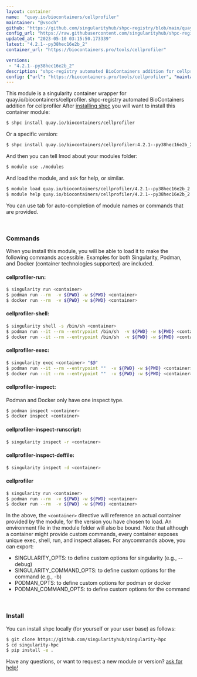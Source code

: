 ```yaml
---
layout: container
name:  "quay.io/biocontainers/cellprofiler"
maintainer: "@vsoch"
github: "https://github.com/singularityhub/shpc-registry/blob/main/quay.io/biocontainers/cellprofiler/container.yaml"
config_url: "https://raw.githubusercontent.com/singularityhub/shpc-registry/main/quay.io/biocontainers/cellprofiler/container.yaml"
updated_at: "2023-05-10 03:15:50.173339"
latest: "4.2.1--py38hec16e2b_2"
container_url: "https://biocontainers.pro/tools/cellprofiler"

versions:
 - "4.2.1--py38hec16e2b_2"
description: "shpc-registry automated BioContainers addition for cellprofiler"
config: {"url": "https://biocontainers.pro/tools/cellprofiler", "maintainer": "@vsoch", "description": "shpc-registry automated BioContainers addition for cellprofiler", "latest": {"4.2.1--py38hec16e2b_2": "sha256:c4bafc812c204f5cddf7e708076c9f06e777971f0b205280f4525a83e427f733"}, "tags": {"4.2.1--py38hec16e2b_2": "sha256:c4bafc812c204f5cddf7e708076c9f06e777971f0b205280f4525a83e427f733"}, "docker": "quay.io/biocontainers/cellprofiler"}
---
```


This module is a singularity container wrapper for quay.io/biocontainers/cellprofiler.
shpc-registry automated BioContainers addition for cellprofiler
After [installing shpc](#install) you will want to install this container module:


```bash
$ shpc install quay.io/biocontainers/cellprofiler
```

Or a specific version:

```bash
$ shpc install quay.io/biocontainers/cellprofiler:4.2.1--py38hec16e2b_2
```

And then you can tell lmod about your modules folder:

```bash
$ module use ./modules
```

And load the module, and ask for help, or similar.

```bash
$ module load quay.io/biocontainers/cellprofiler/4.2.1--py38hec16e2b_2
$ module help quay.io/biocontainers/cellprofiler/4.2.1--py38hec16e2b_2
```

You can use tab for auto-completion of module names or commands that are provided.

<br>

### Commands

When you install this module, you will be able to load it to make the following commands accessible.
Examples for both Singularity, Podman, and Docker (container technologies supported) are included.

#### cellprofiler-run:

```bash
$ singularity run <container>
$ podman run --rm  -v ${PWD} -w ${PWD} <container>
$ docker run --rm  -v ${PWD} -w ${PWD} <container>
```

#### cellprofiler-shell:

```bash
$ singularity shell -s /bin/sh <container>
$ podman run --it --rm --entrypoint /bin/sh  -v ${PWD} -w ${PWD} <container>
$ docker run --it --rm --entrypoint /bin/sh  -v ${PWD} -w ${PWD} <container>
```

#### cellprofiler-exec:

```bash
$ singularity exec <container> "$@"
$ podman run --it --rm --entrypoint ""  -v ${PWD} -w ${PWD} <container> "$@"
$ docker run --it --rm --entrypoint ""  -v ${PWD} -w ${PWD} <container> "$@"
```

#### cellprofiler-inspect:

Podman and Docker only have one inspect type.

```bash
$ podman inspect <container>
$ docker inspect <container>
```

#### cellprofiler-inspect-runscript:

```bash
$ singularity inspect -r <container>
```

#### cellprofiler-inspect-deffile:

```bash
$ singularity inspect -d <container>
```



#### cellprofiler

```bash
$ singularity run <container>
$ podman run --rm  -v ${PWD} -w ${PWD} <container>
$ docker run --rm  -v ${PWD} -w ${PWD} <container>
```


In the above, the `<container>` directive will reference an actual container provided
by the module, for the version you have chosen to load. An environment file in the
module folder will also be bound. Note that although a container
might provide custom commands, every container exposes unique exec, shell, run, and
inspect aliases. For anycommands above, you can export:

 - SINGULARITY_OPTS: to define custom options for singularity (e.g., --debug)
 - SINGULARITY_COMMAND_OPTS: to define custom options for the command (e.g., -b)
 - PODMAN_OPTS: to define custom options for podman or docker
 - PODMAN_COMMAND_OPTS: to define custom options for the command

<br>

### Install

You can install shpc locally (for yourself or your user base) as follows:

```bash
$ git clone https://github.com/singularityhub/singularity-hpc
$ cd singularity-hpc
$ pip install -e .
```

Have any questions, or want to request a new module or version? [ask for help!](https://github.com/singularityhub/singularity-hpc/issues)